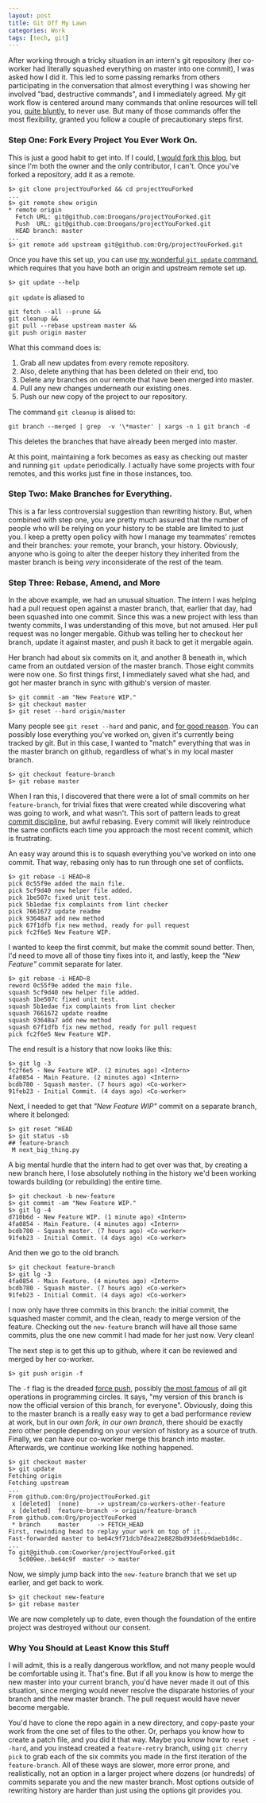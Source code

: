 ```yaml
---
layout: post
title: Git Off My Lawn
categories: Work
tags: [tech, git]
---
```


After working through a tricky situation in an intern's git repository (her co-worker had literally squashed everything on master into one commit), I was asked how I did it. This led to some passing remarks from others participating in the conversation that almost everything I was showing her involved "bad, destructive commands", and I immediately agreed. My git work flow is centered around many commands that online resources will tell you, [quite bluntly](http://paul.stadig.name/2010/12/thou-shalt-not-lie-git-rebase-ammend.html), to never use. But many of those commands offer the most flexibility, granted you follow a couple of precautionary steps first.

### Step One: Fork Every Project You Ever Work On.

This is just a good habit to get into. If I could, [I would fork this blog](https://github.com/Droogans/droogans.github.io), but since I'm both the owner and the only contributor, I can't. Once you've forked a repository, add it as a remote.

```
$> git clone projectYouForked && cd projectYouForked
...
$> git remote show origin
* remote origin
  Fetch URL: git@github.com:Droogans/projectYouForked.git
  Push  URL: git@github.com:Droogans/projectYouForked.git
  HEAD branch: master
...
$> git remote add upstream git@github.com:Org/projectYouForked.git
```

Once you have this set up, you can use [my wonderful `git update` command](https://github.com/Droogans/dotfiles/blob/7c7f50ba65900b032c1c6dada93e25f30a69f32b/.gitconfig#L41), which requires that you have both an origin and upstream remote set up.

```
$> git update --help
```

`git update` is aliased to

```
git fetch --all --prune &&
git cleanup &&
git pull --rebase upstream master &&
git push origin master
```

What this command does is:

 1. Grab all new updates from every remote repository.
 0. Also, delete anything that has been deleted on their end, too
 0. Delete any branches on our remote that have been merged into master.
 0. Pull any new changes underneath our existing ones.
 0. Push our new copy of the project to our repository.

The command `git cleanup` is alised to:

```
git branch --merged | grep  -v '\*master' | xargs -n 1 git branch -d
```

This deletes the branches that have already been merged into master.

At this point, maintaining a fork becomes as easy as checking out master and running `git update` periodically. I actually have some projects with four remotes, and this works just fine in those instances, too.

### Step Two: Make Branches for Everything.

This is a far less controversial suggestion than rewriting history. But, when combined with step one, you are pretty much assured that the number of people who will be relying on your history to be stable are limited to just you. I keep a pretty open policy with how I manage my teammates' remotes and their branches: your remote, your branch, your history. Obviously, anyone who is going to alter the deeper history they inherited from the master branch is being *very* inconsiderate of the rest of the team.

### Step Three: Rebase, Amend, and More

In the above example, we had an unusual situation. The intern I was helping had a pull request open against a master branch, that, earlier that day, had been squashed into one commit. Since this was a new project with less than twenty commits, I was understanding of this move, but not amused. Her pull request was no longer mergable. Github was telling her to checkout her branch, update it against master, and push it back to get it mergable again.

Her branch had about six commits on it, and another 8 beneath in, which came from an outdated version of the master branch. Those eight commits were now one. So first things first, I immediately saved what she had, and got her master branch in sync with github's version of master.

```
$> git commit -am "New Feature WIP."
$> git checkout master
$> git reset --hard origin/master
```

Many people see `git reset --hard` and panic, and [for good reason](http://stackoverflow.com/a/9530204/881224). You can possibly lose everything you've worked on, given it's currently being tracked by git. But in this case, I wanted to "match" everything that was in the master branch on github, regardless of what's in my local master branch.

```
$> git checkout feature-branch
$> git rebase master
```

When I ran this, I discovered that there were a lot of small commits on her `feature-branch`, for trivial fixes that were created while discovering what was going to work, and what wasn't. This sort of pattern leads to great [commit discipline](http://www.databasically.com/2011/03/14/git-commit-early-commit-often/), but awful rebasing. Every commit will likely reintroduce the same conflicts each time you approach the most recent commit, which is frustrating.

An easy way around this is to squash everything you've worked on into one commit. That way, rebasing only has to run through one set of conflicts.

```
$> git rebase -i HEAD~8
pick 0c55f9e added the main file.
pick 5cf9d40 new helper file added.
pick 1be507c fixed unit test.
pick 5b1edae fix complaints from lint checker
pick 7661672 update readme
pick 93648a7 add new method
pick 67f1dfb fix new method, ready for pull request
pick fc2f6e5 New Feature WIP.
```

I wanted to keep the first commit, but make the commit sound better. Then, I'd need to move all of those tiny fixes into it, and lastly, keep the *"New Feature"* commit separate for later.

```
$> git rebase -i HEAD~8
reword 0c55f9e added the main file.
squash 5cf9d40 new helper file added.
squash 1be507c fixed unit test.
squash 5b1edae fix complaints from lint checker
squash 7661672 update readme
squash 93648a7 add new method
squash 67f1dfb fix new method, ready for pull request
pick fc2f6e5 New Feature WIP.
```

The end result is a history that now looks like this:

```
$> git lg -3
fc2f6e5 - New Feature WIP. (2 minutes ago) <Intern>
4fa0854 - Main Feature. (2 minutes ago) <Intern>
bcdb780 - Squash master. (7 hours ago) <Co-worker>
91feb23 - Initial Commit. (4 days ago) <Co-worker>
```

Next, I needed to get that *"New Feature WIP"* commit on a separate branch, where it belonged:

```
$> git reset ^HEAD
$> git status -sb
## feature-branch
 M next_big_thing.py
```

A big mental hurdle that the intern had to get over was that, by creating a new branch here, I lose absolutely nothing in the history we'd been working towards building (or rebuilding) the entire time.

```
$> git checkout -b new-feature
$> git commit -am "New Feature WIP."
$> git lg -4
d710b6d - New Feature WIP. (1 minute ago) <Intern>
4fa0854 - Main Feature. (4 minutes ago) <Intern>
bcdb780 - Squash master. (7 hours ago) <Co-worker>
91feb23 - Initial Commit. (4 days ago) <Co-worker>
```

And then we go to the old branch.

```
$> git checkout feature-branch
$> git lg -3
4fa0854 - Main Feature. (4 minutes ago) <Intern>
bcdb780 - Squash master. (7 hours ago) <Co-worker>
91feb23 - Initial Commit. (4 days ago) <Co-worker>
```

I now only have three commits in this branch: the initial commit, the squashed master commit, and the clean, ready to merge version of the feature. Checking out the `new-feature` branch will have all those same commits, plus the one new commit I had made for her just now. Very clean!

The next step is to get this up to github, where it can be reviewed and merged by her co-worker.

```
$> git push origin -f
```

The `-f` flag is the dreaded [force push](https://groups.google.com/forum/#!msg/jenkinsci-dev/-myjRIPcVwU/t4nkXONp8qgJ), possibly [the most famous](http://cdn.memegenerator.net/instances/400x/24736889.jpg) of all git operations in programming circles. It says, "my version of this branch is now the official version of this branch, for everyone". Obviously, doing this to the master branch is a really easy way to get a bad performance review at work, but in our *own fork, in our own branch*, there should be exactly zero other people depending on your version of history as a source of truth. Finally, we can have our co-worker merge this branch into master. Afterwards, we continue working like nothing happened.

```
$> git checkout master
$> git update
Fetching origin
Fetching upstream
...
From github.com:Org/projectYouForked.git
 x [deleted]  (none)     -> upstream/co-workers-other-feature
 x [deleted]  feature-branch -> origin/feature-branch
From github.com:Org/projectYouForked
 * branch     master     -> FETCH_HEAD
First, rewinding head to replay your work on top of it...
Fast-forwarded master to be64c9f71dcb7dea22e8828bd93de6b9daeb1d6c.
...
To git@github.com:Coworker/projectYouForked.git
   5c009ee..be64c9f  master -> master
```

Now, we simply jump back into the `new-feature` branch that we set up earlier, and get back to work.

```
$> git checkout new-feature
$> git rebase master
```

We are now completely up to date, even though the foundation of the entire project was destroyed without our consent.

### Why You Should at Least Know this Stuff

I will admit, this is a really dangerous workflow, and not many people would be comfortable using it. That's fine. But if all you know is how to merge the new master into your current branch, you'd have never made it out of this situation, since merging would never resolve the disparate histories of your branch and the new master branch. The pull request would have never become mergable.

You'd have to clone the repo again in a new directory, and copy-paste your work from the one set of files to the other. Or, perhaps you know how to create a patch file, and you did it that way. Maybe you know how to `reset --hard`, and you instead created a `feature-retry` branch, using `git cherry pick` to grab each of the six commits you made in the first iteration of the `feature-branch`. All of these ways are slower, more error prone, and realistically, not an option in a larger project where dozens (or hundreds) of commits separate you and the new master branch. Most options outside of rewriting history are harder than just using the options git provides you.
